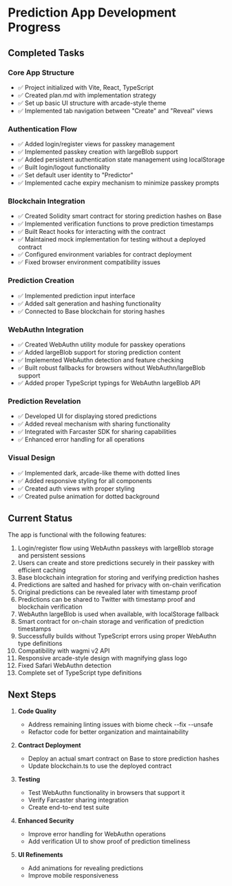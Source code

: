 # Prediction App Development Progress

## Completed Tasks

### Core App Structure
- ✅ Project initialized with Vite, React, TypeScript
- ✅ Created plan.md with implementation strategy
- ✅ Set up basic UI structure with arcade-style theme
- ✅ Implemented tab navigation between "Create" and "Reveal" views

### Authentication Flow
- ✅ Added login/register views for passkey management
- ✅ Implemented passkey creation with largeBlob support
- ✅ Added persistent authentication state management using localStorage
- ✅ Built login/logout functionality
- ✅ Set default user identity to "Predictor"
- ✅ Implemented cache expiry mechanism to minimize passkey prompts

### Blockchain Integration
- ✅ Created Solidity smart contract for storing prediction hashes on Base
- ✅ Implemented verification functions to prove prediction timestamps
- ✅ Built React hooks for interacting with the contract
- ✅ Maintained mock implementation for testing without a deployed contract
- ✅ Configured environment variables for contract deployment
- ✅ Fixed browser environment compatibility issues

### Prediction Creation
- ✅ Implemented prediction input interface
- ✅ Added salt generation and hashing functionality
- ✅ Connected to Base blockchain for storing hashes

### WebAuthn Integration
- ✅ Created WebAuthn utility module for passkey operations
- ✅ Added largeBlob support for storing prediction content
- ✅ Implemented WebAuthn detection and feature checking
- ✅ Built robust fallbacks for browsers without WebAuthn/largeBlob support
- ✅ Added proper TypeScript typings for WebAuthn largeBlob API

### Prediction Revelation
- ✅ Developed UI for displaying stored predictions
- ✅ Added reveal mechanism with sharing functionality
- ✅ Integrated with Farcaster SDK for sharing capabilities
- ✅ Enhanced error handling for all operations

### Visual Design
- ✅ Implemented dark, arcade-like theme with dotted lines
- ✅ Added responsive styling for all components
- ✅ Created auth views with proper styling
- ✅ Created pulse animation for dotted background

## Current Status
The app is functional with the following features:
1. Login/register flow using WebAuthn passkeys with largeBlob storage and persistent sessions
2. Users can create and store predictions securely in their passkey with efficient caching
3. Base blockchain integration for storing and verifying prediction hashes
4. Predictions are salted and hashed for privacy with on-chain verification
5. Original predictions can be revealed later with timestamp proof
6. Predictions can be shared to Twitter with timestamp proof and blockchain verification
7. WebAuthn largeBlob is used when available, with localStorage fallback
8. Smart contract for on-chain storage and verification of prediction timestamps
9. Successfully builds without TypeScript errors using proper WebAuthn type definitions
10. Compatibility with wagmi v2 API
11. Responsive arcade-style design with magnifying glass logo
12. Fixed Safari WebAuthn detection
13. Complete set of TypeScript type definitions

## Next Steps
1. **Code Quality**
   - Address remaining linting issues with biome check --fix --unsafe
   - Refactor code for better organization and maintainability

2. **Contract Deployment**
   - Deploy an actual smart contract on Base to store prediction hashes
   - Update blockchain.ts to use the deployed contract

3. **Testing**
   - Test WebAuthn functionality in browsers that support it
   - Verify Farcaster sharing integration
   - Create end-to-end test suite

4. **Enhanced Security**
   - Improve error handling for WebAuthn operations
   - Add verification UI to show proof of prediction timeliness

5. **UI Refinements**
   - Add animations for revealing predictions
   - Improve mobile responsiveness